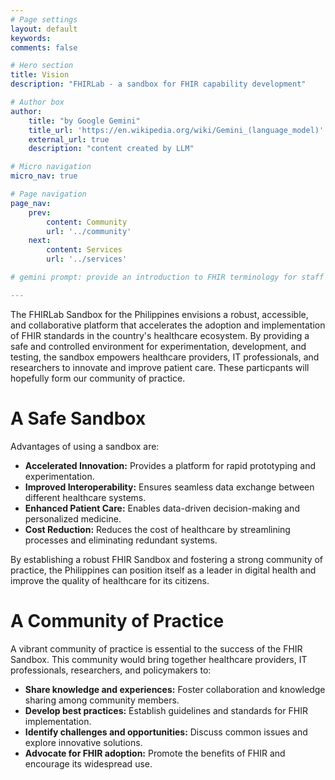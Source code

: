 ```yaml
---
# Page settings
layout: default
keywords:
comments: false

# Hero section
title: Vision
description: "FHIRLab - a sandbox for FHIR capability development"

# Author box
author:
    title: "by Google Gemini"
    title_url: 'https://en.wikipedia.org/wiki/Gemini_(language_model)'
    external_url: true
    description: "content created by LLM"

# Micro navigation
micro_nav: true

# Page navigation
page_nav:
    prev:
        content: Community
        url: '../community'
    next:
        content: Services
        url: '../services'

# gemini prompt: provide an introduction to FHIR terminology for staff in software engineering and information technology. Focus on savings of integration and ease of deployment. Offer links to standards and example instances of servers.

---
```


The FHIRLab Sandbox for the Philippines envisions a robust, accessible, and collaborative platform that accelerates the adoption and implementation of FHIR standards in the country's healthcare ecosystem. By providing a safe and controlled environment for experimentation, development, and testing, the sandbox empowers healthcare providers, IT professionals, and researchers to innovate and improve patient care. These particpants will hopefully form our community of practice.

# A Safe Sandbox

Advantages of using a sandbox are:

* **Accelerated Innovation:** Provides a platform for rapid prototyping and experimentation.
* **Improved Interoperability:** Ensures seamless data exchange between different healthcare systems.
* **Enhanced Patient Care:** Enables data-driven decision-making and personalized medicine.
* **Cost Reduction:** Reduces the cost of healthcare by streamlining processes and eliminating redundant systems.

By establishing a robust FHIR Sandbox and fostering a strong community of practice, the Philippines can position itself as a leader in digital health and improve the quality of healthcare for its citizens.

# A Community of Practice

A vibrant community of practice is essential to the success of the FHIR Sandbox. This community would bring together healthcare providers, IT professionals, researchers, and policymakers to:

* **Share knowledge and experiences:** Foster collaboration and knowledge sharing among community members.
* **Develop best practices:** Establish guidelines and standards for FHIR implementation.
* **Identify challenges and opportunities:** Discuss common issues and explore innovative solutions.
* **Advocate for FHIR adoption:** Promote the benefits of FHIR and encourage its widespread use.

